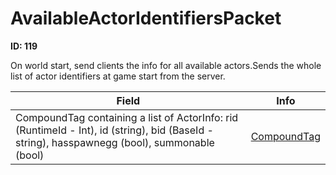 # AvailableActorIdentifiersPacket

__ID: 119__

On world start, send clients the info for all available actors.Sends the whole list of actor identifiers at game start from the server.

<table><thead><tr><th>Field</th><th>Info</th></tr></thead><tbody>
<tr><td>CompoundTag containing a list of ActorInfo: 		rid (RuntimeId - Int), 		id (string), 		bid (BaseId - string), 		hasspawnegg (bool), 		summonable (bool)</td><td><a href="../types/CompoundTag.md">CompoundTag</a></td></tr>
</tbody></table>